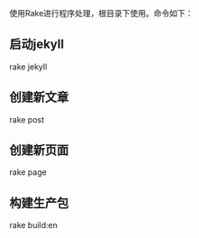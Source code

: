﻿使用Rake进行程序处理，根目录下使用。命令如下：

## 启动jekyll
rake jekyll

## 创建新文章
rake post

## 创建新页面
rake page

## 构建生产包
rake build:en

